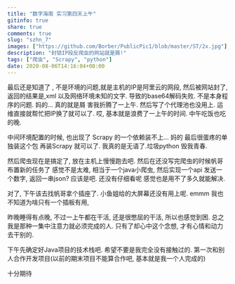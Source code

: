 ```yaml
---
title: "数字海南 实习第四天上午"
gitinfo: true
share: true
comments: true
slug: "szhn_7"
images: ["https://github.com/Borber/PublicPic1/blob/master/ST/2x.jpg"] 
description: "封锁IP段反爬虫的网站就是屑!"
tags: ["爬虫", "Scrapy", "python"]
date: 2020-08-06T14:16:04+08:00
---
```


最后还是知道了 , 不是环境的问题,就是主机的IP是阿里云的网段, 然后被网站封了, 返回的结果是,xml 以及网络环境未知的文字. 导致的base64解码失败. 不是本身程序的问题. 妈的… 真的就是屑 害我折腾了一上午. 然后写了个代理池也没用上. 运维直接就帮忙把IP换了就可以了. 哎, 基本就是浪费了一上午的时间. 中午吃饭也吃的晚.

中间环境配置的时候, 也出现了 Scrapy 的一个依赖装不上… 妈的 最后很蛋疼的单独装这个包 再装Scrapy 就可以了. 我真的是无语了.垃圾python 毁我青春.

然后爬虫现在是搞定了, 放在主机上慢慢跑去吧. 然后在还没写完爬虫的时候帆哥布置新的任务了 感觉不是太难, 相当于一个java小爬虫, 然后实现一个api 发送一个数字, 返回一串json? 应该是吧. 还没有仔细看呢 感觉也是用不了多久就能解决.

对了, 下午该去找帆哥拿个插座了. 小鱼姐给的大屏幕还没有用上呢. emmm 我也不知道为啥只有一个插板有用, 

昨晚睡得有点晚, 不过一上午都在干活, 还是很憋屈的干活, 所以也感觉到困. 总之我是那种一集中注意力就必须完成的人. 只有了却心中这个念想, 才有心情和动力去干别的. 

下午先确定好Java项目的技术栈吧. 希望不要是我完全没有接触过的. 第一次和别人合作开发项目(以前的期末项目不能算合作吧, 基本就是我一个人完成的)

十分期待

